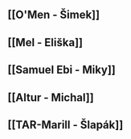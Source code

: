 ## [[O'Men -  Šimek]]

## [[Mel - Eliška]]

## [[Samuel Ebi - Miky]]

## [[Altur - Michal]]

## [[TAR-Marill - Šlapák]]


